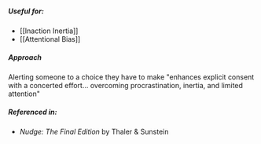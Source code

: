 ##### Useful for: 

- [[Inaction Inertia]] 
- [[Attentional Bias]] 
##### Approach

Alerting someone to a choice they have to make "enhances explicit consent with a concerted effort... overcoming procrastination, inertia, and limited attention"

##### Referenced in: 

- *Nudge: The Final Edition* by Thaler & Sunstein